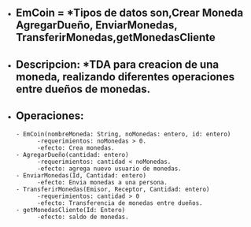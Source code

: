 - ## EmCoin = *Tipos de datos son,Crear Moneda AgregarDueño, EnviarMonedas, TransferirMonedas,getMonedasCliente
- ## Descripcion: *TDA para creacion de una moneda, realizando diferentes operaciones entre dueños de monedas.
- ## Operaciones:
      - EmCoin(nombreMoneda: String, noMonedas: entero, id: entero)
            -requerimientos: noMonedas > 0.
            -efecto: Crea monedas.
      - AgregarDueño(cantidad: entero)
            -requerimientos: cantidad < noMonedas.
            -efecto: agrega nuevo usuario de monedas.       
      - EnviarMonedas(Id, Cantidad: entero)
            -efecto: Envia monedas a una persona.
      - TransferirMonedas(Emisor, Receptor, Cantidad: entero)
            -requerimientos: cantidad > 0
            -efecto: Transferencia de monedas entre dueños.
      - getMonedasCliente(Id: Entero)
            -efecto: saldo de monedas.     